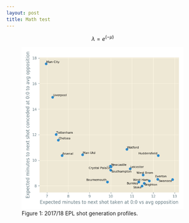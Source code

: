 ```yaml
---
layout: post
title: Math test
---
```


$$
\lambda = e^{(-\mu)}
$$

<figure>
  <img src="assets/figures/shotgen_scatter.png" />
  <figcaption>Figure 1: 2017/18 EPL shot generation profiles.</figcaption>
</figure>

